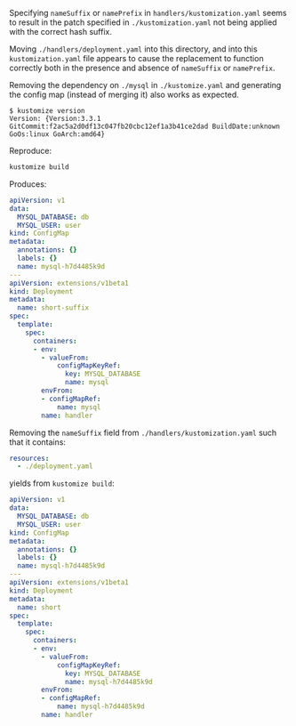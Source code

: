 Specifying `nameSuffix` or `namePrefix` in `handlers/kustomization.yaml` seems to result in the
patch specified in `./kustomization.yaml` not being applied with the correct hash suffix.

Moving `./handlers/deployment.yaml` into this directory, and into this `kustomization.yaml` file
appears to cause the replacement to function correctly both in the presence and absence of
`nameSuffix` or `namePrefix`.

Removing the dependency on `./mysql` in `./kustomize.yaml` and generating the config map (instead
of merging it) also works as expected.

```
$ kustomize version
Version: {Version:3.3.1 GitCommit:f2ac5a2d0df13c047fb20cbc12ef1a3b41ce2dad BuildDate:unknown GoOs:linux GoArch:amd64}
```

Reproduce:
```sh
kustomize build
```

Produces:
```yaml
apiVersion: v1
data:
  MYSQL_DATABASE: db
  MYSQL_USER: user
kind: ConfigMap
metadata:
  annotations: {}
  labels: {}
  name: mysql-h7d4485k9d
---
apiVersion: extensions/v1beta1
kind: Deployment
metadata:
  name: short-suffix
spec:
  template:
    spec:
      containers:
      - env:
        - valueFrom:
            configMapKeyRef:
              key: MYSQL_DATABASE
              name: mysql
        envFrom:
        - configMapRef:
            name: mysql
        name: handler
```

Removing the `nameSuffix` field from `./handlers/kustomization.yaml` such that it contains:
```yaml
resources:
  - ./deployment.yaml
```
yields from `kustomize build`:
```yaml
apiVersion: v1
data:
  MYSQL_DATABASE: db
  MYSQL_USER: user
kind: ConfigMap
metadata:
  annotations: {}
  labels: {}
  name: mysql-h7d4485k9d
---
apiVersion: extensions/v1beta1
kind: Deployment
metadata:
  name: short
spec:
  template:
    spec:
      containers:
      - env:
        - valueFrom:
            configMapKeyRef:
              key: MYSQL_DATABASE
              name: mysql-h7d4485k9d
        envFrom:
        - configMapRef:
            name: mysql-h7d4485k9d
        name: handler
```
